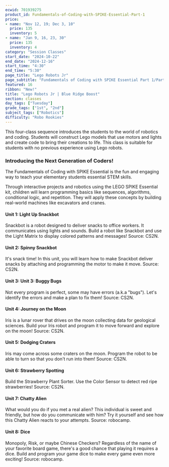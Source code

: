 ```yaml
---
ecwid: 701939275
product_id: Fundamentals-of-Coding-with-SPIKE-Essential-Part-1
price:
- name: "Nov 12, 19; Dec 3, 10"
  price: 135
  inventory: 5
- name: "Jan 9, 16, 23, 30"
  price: 135
  inventory: 4
category: "Session Classes"
start_date: "2024-10-22"
end_date: "2024-12-16"
start_time: "4:30"
end_time: "5:30"
page_title: "Lego Robots Jr"
page_subtitle: "Fundamentals of Coding with SPIKE Essential Part 1/Part 2"
featured: 16
ribbon: "New!"
title: "Lego Robots Jr | Blue Ridge Boost"
section: classes
day_tags: ["Tuesday"]
grade_tags: ["1st", "2nd"]
subject_tags: ["Robotics"]
difficulty: "Robo Rookies"
---
```

<p>
	This four-class sequence introduces the students to the world of robotics and coding. Students will construct Lego models that use motors and lights and create code to bring their creations to life. This class is suitable for students with no previous experience using Lego robots.
</p>
<h3>Introducing the Next Generation of Coders!</h3>
<p>The Fundamentals of Coding with SPIKE Essential is the fun and engaging way to teach your elementary students essential STEM skills.
</p>
<p>Through interactive projects and robotics using the LEGO SPIKE Essential kit, children will learn programming basics like sequences, algorithms, conditional logic, and repetition. They will apply these concepts by building real-world machines like excavators and cranes.
</p>
<h4>Unit 1: Light Up Snackbot</h4>
<p>
	Snackbot is a robot designed to deliver snacks to office workers. It communicates using lights and sounds. Build a robot like Snackbot and use the Light Matrix to display colored patterns and messages! Source: CS2N.
</p>
<h4>Unit 2: Spinny Snackbot</h4>
<p>
	It's snack time! In this unit, you will learn how to make Snackbot deliver snacks by attaching and programming the motor to make it move. Source: CS2N.
</p>
<h4>Unit 3: Unit 3: Buggy Bugs</h4>
<p>
	Not every program is perfect, some may have errors (a.k.a "bugs"). Let's identify the errors and make a plan to fix them! Source: CS2N.
</p>
<h4>Unit 4: Journey on the Moon</h4>
<p>
	Iris is a lunar rover that drives on the moon collecting data for geological sciences. Build your Iris robot and program it to move forward and explore on the moon! Source: CS2N.
</p>
<h4>
Unit 5: Dodging Craters
</h4>
<p>Iris may come across some craters on the moon. Program the robot to be able to turn so that you don't run into them! Source: CS2N.
</p>
<h4>Unit 6: Strawberry Spotting</h4><p>Build the Strawberry Plant Sorter. Use the Color Sensor to detect red ripe strawberries! Source: CS2N.
</p>
<h4>Unit 7: Chatty Alien</h4><p>What would you do if you met a real alien? This individual is sweet and friendly, but how do you communicate with him? Try it yourself and see how this Chatty Alien reacts to your attempts. Source: robocamp.
</p>
<h4>Unit 8: Dice</h4><p>
Monopoly, Risk, or maybe Chinese Checkers? Regardless of the name of your favorite board game, there's a good chance that playing it requires a dice. Build and program your game dice to make every game even more exciting! Source: robocamp.
</p>

